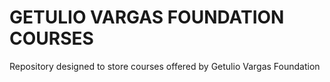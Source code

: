 # GETULIO VARGAS FOUNDATION COURSES

Repository designed to store courses offered by Getulio Vargas Foundation